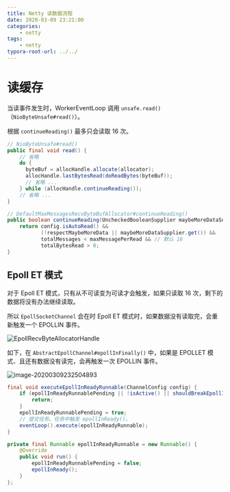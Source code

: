 ```yaml
---
title: Netty 读数据流程
date: 2020-03-09 23:21:00
categories:
	- netty
tags:
	- netty
typora-root-url: ../../
---
```


# 读缓存

当读事件发生时，WorkerEventLoop 调用 `unsafe.read()`（`NioByteUnsafe#read()`）。

根据 `continueReading()` 最多只会读取 16 次。

```java
// NioByteUnsafe#read()
public final void read() {
    // 省略
    do {
      byteBuf = allocHandle.allocate(allocator);
      allocHandle.lastBytesRead(doReadBytes(byteBuf));
      // 省略 ...
    } while (allocHandle.continueReading());
    // 省略 ...
}

// DefaultMaxMessagesRecvByteBufAllocator#continueReading()
public boolean continueReading(UncheckedBooleanSupplier maybeMoreDataSupplier) {
    return config.isAutoRead() &&
           (!respectMaybeMoreData || maybeMoreDataSupplier.get()) &&
           totalMessages < maxMessagePerRead && // 默认 16
           totalBytesRead > 0;
}
```

## Epoll ET 模式

对于 Epoll ET 模式，只有从不可读变为可读才会触发，如果只读取 16 次，剩下的数据将没有办法继续读取。

所以 `EpollSocketChannel` 会在时 Epoll ET 模式时，如果数据没有读取完，会重新触发一个 EPOLLIN 事件。

![EpollRecvByteAllocatorHandle](/images/EpollRecvByteAllocatorHandle-3767276.png)

如下，在 `AbstractEpollChannel#epollInFinally()` 中，如果是 EPOLLET 模式、且还有数据没有读完，会再触发一次 EPOLLIN 事件。

![image-20200309232504893](/images/image-20200309232504893.png)

```java
final void executeEpollInReadyRunnable(ChannelConfig config) {
    if (epollInReadyRunnablePending || !isActive() || shouldBreakEpollInReady(config)) {
        return;
    }
    epollInReadyRunnablePending = true;
    // 提交任务。任务中触发 epollInReady()。
    eventLoop().execute(epollInReadyRunnable);
}

private final Runnable epollInReadyRunnable = new Runnable() {
    @Override
    public void run() {
        epollInReadyRunnablePending = false;
        epollInReady();
    }
};
```